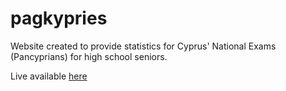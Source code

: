# pagkypries
Website created to provide statistics for Cyprus' National Exams (Pancyprians) for high school seniors.

Live available [here](https://pagkypries.com)
